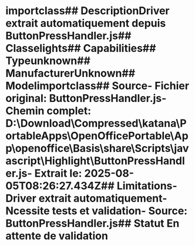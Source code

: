 # importclass##  DescriptionDriver extrait automatiquement depuis ButtonPressHandler.js##  Classelights##  Capabilities##  Typeunknown##  ManufacturerUnknown##  Modelimportclass##  Source- **Fichier original**: ButtonPressHandler.js- **Chemin complet**: D:\Download\Compressed\katana\PortableApps\OpenOfficePortable\App\openoffice\Basis\share\Scripts\javascript\Highlight\ButtonPressHandler.js- **Extrait le**: 2025-08-05T08:26:27.434Z##  Limitations- Driver extrait automatiquement- Ncessite tests et validation- Source: ButtonPressHandler.js##  Statut En attente de validation